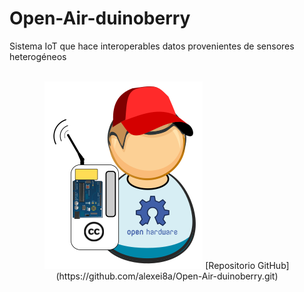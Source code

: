 # Open-Air-duinoberry
Sistema IoT que hace interoperables datos provenientes de sensores heterogéneos
<br><br>
<p align="center">
<img src="/sensores/public/img/airduinoberry.png">
[Repositorio GitHub](https://github.com/alexei8a/Open-Air-duinoberry.git)
</p>

